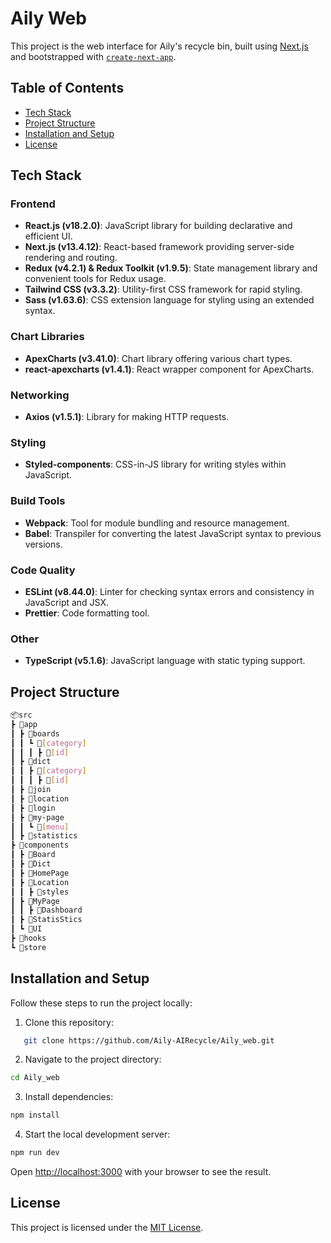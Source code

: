 # Aily Web

This project is the web interface for Aily's recycle bin, built using [Next.js](https://nextjs.org/) and bootstrapped with [`create-next-app`](https://github.com/vercel/next.js/tree/canary/packages/create-next-app).

## Table of Contents
- [Tech Stack](#tech-stack)
- [Project Structure](#project-structure)
- [Installation and Setup](#installation-and-setup)
- [License](#license)

## Tech Stack

### Frontend

- **React.js (v18.2.0)**: JavaScript library for building declarative and efficient UI.
- **Next.js (v13.4.12)**: React-based framework providing server-side rendering and routing.
- **Redux (v4.2.1) & Redux Toolkit (v1.9.5)**: State management library and convenient tools for Redux usage.
- **Tailwind CSS (v3.3.2)**: Utility-first CSS framework for rapid styling.
- **Sass (v1.63.6)**: CSS extension language for styling using an extended syntax.

### Chart Libraries

- **ApexCharts (v3.41.0)**: Chart library offering various chart types.
- **react-apexcharts (v1.4.1)**: React wrapper component for ApexCharts.

### Networking

- **Axios (v1.5.1)**: Library for making HTTP requests.

### Styling

- **Styled-components**: CSS-in-JS library for writing styles within JavaScript.

### Build Tools

- **Webpack**: Tool for module bundling and resource management.
- **Babel**: Transpiler for converting the latest JavaScript syntax to previous versions.

### Code Quality

- **ESLint (v8.44.0)**: Linter for checking syntax errors and consistency in JavaScript and JSX.
- **Prettier**: Code formatting tool.

### Other

- **TypeScript (v5.1.6)**: JavaScript language with static typing support.

## Project Structure
```bash
📦src
┣ 📂app
┃ ┣ 📂boards
┃ ┃ ┗ 📂[category]
┃ ┃ ┃ ┣ 📂[id]
┃ ┣ 📂dict
┃ ┃ ┣ 📂[category]
┃ ┃ ┃ ┣ 📂[id]
┃ ┣ 📂join
┃ ┣ 📂location
┃ ┣ 📂login
┃ ┣ 📂my-page
┃ ┃ ┗ 📂[menu]
┃ ┣ 📂statistics
┣ 📂components
┃ ┣ 📂Board
┃ ┣ 📂Dict
┃ ┣ 📂HomePage
┃ ┣ 📂Location
┃ ┃ ┣ 📂styles
┃ ┣ 📂MyPage
┃ ┃ ┣ 📂Dashboard
┃ ┣ 📂StatisStics
┃ ┗ 📂UI
┣ 📂hooks
┗ 📂store
```

## Installation and Setup

Follow these steps to run the project locally:

1. Clone this repository:

```bash
   git clone https://github.com/Aily-AIRecycle/Aily_web.git
```

2. Navigate to the project directory:

```bash
cd Aily_web
```

3. Install dependencies:

```bash
npm install
```

4. Start the local development server:

```bash
npm run dev
```

Open [http://localhost:3000](http://localhost:3000) with your browser to see the result.

## License

This project is licensed under the [MIT License](LICENSE).
